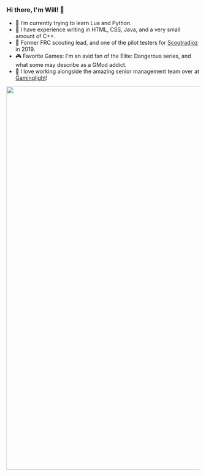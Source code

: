 ### Hi there, I'm Will! 👋

- 🌱 I’m currently trying to learn Lua and Python.
- 💪 I have experience writing in HTML, CSS, Java, and a very small amount of C++.
- 🤖 Former FRC scouting lead, and one of the pilot testers for <a href="https://github.com/FIRSTTeam102/ScoringApp-Serverless">Scoutradioz</a> in 2019.
- 🎮 Favorite Games: I'm an avid fan of the Elite: Dangerous series, and what some may describe as a GMod addict.
- 🚀 I love working alongside the amazing senior management team over at <a href="https://gaminglight.com">Gaminglight</a>!

<p align=center><img src="https://community-cdn.frontier.co.uk/elite-dangerous/3.3/wallpapers/Elite_wallpaper_4k_21.jpg" width="1000"/></P>
